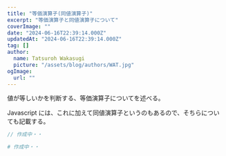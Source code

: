 ```yaml
---
title: "等価演算子(同値演算子)"
excerpt: "等価演算子と同値演算子について"
coverImage: ""
date: "2024-06-16T22:39:14.000Z"
updatedAt: "2024-06-16T22:39:14.000Z"
tag: []
author:
  name: Tatsuroh Wakasugi
  picture: "/assets/blog/authors/WAT.jpg"
ogImage:
  url: ""
---
```


値が等しいかを判断する、等価演算子についてを述べる。

Javascript には、これに加えて同値演算子というのもあるので、そちらについても記載する。

<div class="note_content_by_programming_language" id="note_content_Java">

```java
// 作成中・・
```

</div>
<div class="note_content_by_programming_language" id="note_content_Python">

```python
# 作成中・・
```

</div>
<div class="note_content_by_programming_language" id="note_content_Javascript">

```javascript

```

</div>
